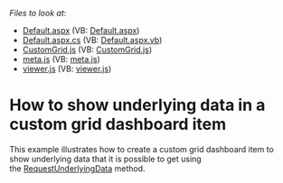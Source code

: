 <!-- default file list -->
*Files to look at*:

* [Default.aspx](./CS/Default.aspx) (VB: [Default.aspx](./VB/Default.aspx))
* [Default.aspx.cs](./CS/Default.aspx.cs) (VB: [Default.aspx.vb](./VB/Default.aspx.vb))
* [CustomGrid.js](./CS/Scripts/CustomDashboardGrid/CustomGrid.js) (VB: [CustomGrid.js](./VB/Scripts/CustomDashboardGrid/CustomGrid.js))
* [meta.js](./CS/Scripts/CustomDashboardGrid/meta.js) (VB: [meta.js](./VB/Scripts/CustomDashboardGrid/meta.js))
* [viewer.js](./CS/Scripts/CustomDashboardGrid/viewer.js) (VB: [viewer.js](./VB/Scripts/CustomDashboardGrid/viewer.js))
<!-- default file list end -->
# How to show underlying data in a custom grid dashboard item


This example illustrates how to create a custom grid dashboard item to show underlying data that it is possible to get using the <a href="https://documentation.devexpress.com/#Dashboard/DevExpressDashboardWebScriptsASPxClientDashboard_RequestUnderlyingDatatopic">RequestUnderlyingData</a> method.

<br/>


